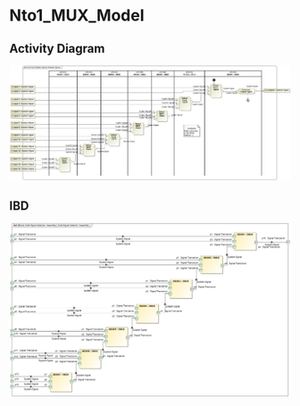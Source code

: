 # Nto1_MUX_Model

## Activity Diagram

![Figure1](./attachments/Multiplex_Signal_Activity.png)

## IBD

![Figure2](./attachments/Multi-Signal_Selector_IBD.png)